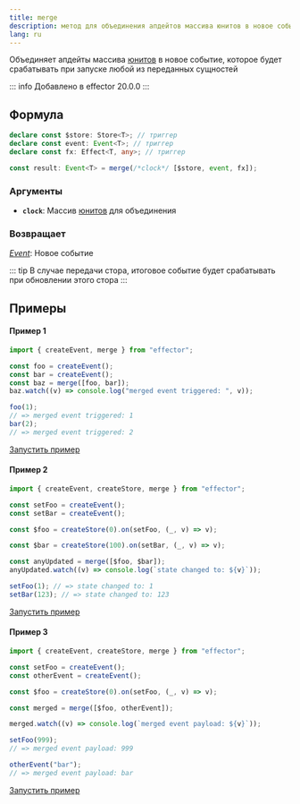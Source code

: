 ```yaml
---
title: merge
description: метод для объединения апдейтов массива юнитов в новое событие, которое будет срабатывать при запуске любой из переданных сущностей
lang: ru
---
```


Объединяет апдейты массива [юнитов](/ru/explanation/glossary.md#common-unit) в новое событие, которое будет срабатывать при запуске любой из переданных сущностей

::: info
Добавлено в effector 20.0.0
:::

## Формула

```ts
declare const $store: Store<T>; // триггер
declare const event: Event<T>; // триггер
declare const fx: Effect<T, any>; // триггер

const result: Event<T> = merge(/*clock*/ [$store, event, fx]);
```

### Аргументы

- **`clock`**: Массив [юнитов](/ru/explanation/glossary.md#common-unit) для объединения

### Возвращает

[_Event_](/ru/api/effector/Event.md): Новое событие

::: tip
В случае передачи стора, итоговое событие будет срабатывать при обновлении этого стора
:::

## Примеры

#### Пример 1

```js
import { createEvent, merge } from "effector";

const foo = createEvent();
const bar = createEvent();
const baz = merge([foo, bar]);
baz.watch((v) => console.log("merged event triggered: ", v));

foo(1);
// => merged event triggered: 1
bar(2);
// => merged event triggered: 2
```

[Запустить пример](https://share.effector.dev/WxUgr6dZ)

#### Пример 2

```js
import { createEvent, createStore, merge } from "effector";

const setFoo = createEvent();
const setBar = createEvent();

const $foo = createStore(0).on(setFoo, (_, v) => v);

const $bar = createStore(100).on(setBar, (_, v) => v);

const anyUpdated = merge([$foo, $bar]);
anyUpdated.watch((v) => console.log(`state changed to: ${v}`));

setFoo(1); // => state changed to: 1
setBar(123); // => state changed to: 123
```

[Запустить пример](https://share.effector.dev/Rp9wuRvl)

#### Пример 3

```js
import { createEvent, createStore, merge } from "effector";

const setFoo = createEvent();
const otherEvent = createEvent();

const $foo = createStore(0).on(setFoo, (_, v) => v);

const merged = merge([$foo, otherEvent]);

merged.watch((v) => console.log(`merged event payload: ${v}`));

setFoo(999);
// => merged event payload: 999

otherEvent("bar");
// => merged event payload: bar
```

[Запустить пример](https://share.effector.dev/pKkiyhVQ)
